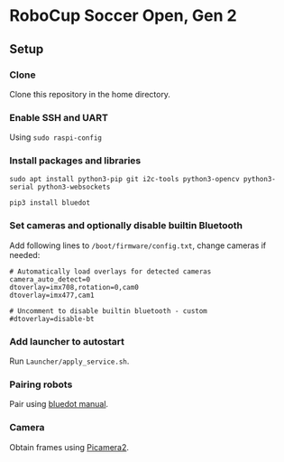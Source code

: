# RoboCup Soccer Open, Gen 2

## Setup

### Clone

Clone this repository in the home directory.

### Enable SSH and UART

Using `sudo raspi-config`

### Install packages and libraries

```
sudo apt install python3-pip git i2c-tools python3-opencv python3-serial python3-websockets
```

```
pip3 install bluedot
```

### Set cameras and optionally disable builtin Bluetooth

Add following lines to `/boot/firmware/config.txt`, change cameras if needed:

```
# Automatically load overlays for detected cameras
camera_auto_detect=0
dtoverlay=imx708,rotation=0,cam0
dtoverlay=imx477,cam1

# Uncomment to disable builtin bluetooth - custom
#dtoverlay=disable-bt
```

### Add launcher to autostart

Run `Launcher/apply_service.sh`.

### Pairing robots

Pair using [bluedot manual](https://bluedot.readthedocs.io/en/latest/pairpipi.html).

### Camera

Obtain frames using [Picamera2](https://github.com/raspberrypi/picamera2).
